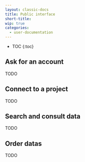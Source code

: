```yaml
---
layout: classic-docs
title: Public interface
short-title:
wip: true
categories:
  - user-documentation
---
```


* TOC
{:toc}

## Ask for an account

TODO

## Connect to a project

TODO

## Search and consult data

TODO

## Order datas

TODO